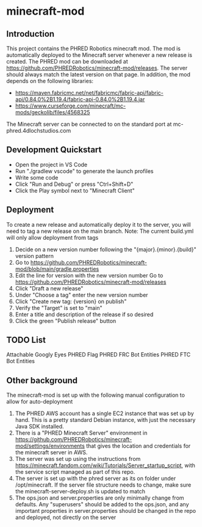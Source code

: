 # minecraft-mod
## Introduction

This project contains the PHRED Robotics minecraft mod.
The mod is automatically deployed to the Minecraft server whenever a new release is created.
The PHRED mod can be downloaded at https://github.com/PHREDRobotics/minecraft-mod/releases.
The server should always match the latest version on that page.
In addition, the mod depends on the following libraries:
- https://maven.fabricmc.net/net/fabricmc/fabric-api/fabric-api/0.84.0%2B1.19.4/fabric-api-0.84.0%2B1.19.4.jar
- https://www.curseforge.com/minecraft/mc-mods/geckolib/files/4568325

The Minecraft server can be connected to on the standard port at mc-phred.4dlochstudios.com

## Development Quickstart
- Open the project in VS Code
- Run "./gradlew vscode" to generate the launch profiles
- Write some code
- Click "Run and Debug" or press "Ctrl+Shift+D"
- Click the Play symbol next to "Minecraft Client"

## Deployment
To create a new release and automatically deploy it to the server, you will need to tag a new release on the main branch.
Note: The current build.yml will only allow deployment from tags
1) Decide on a new version number following the "{major}.{minor}.{build}" version pattern
2) Go to https://github.com/PHREDRobotics/minecraft-mod/blob/main/gradle.properties
3) Edit the line for version with the new version number
Go to https://github.com/PHREDRobotics/minecraft-mod/releases
4) Click "Draft a new release"
5) Under "Choose a tag" enter the new version number 
6) Click "Create new tag: {version} on publish"
7) Verify the "Target" is set to "main"
8) Enter a title and description of the release if so desired
9) Click the green "Publish release" button

## TODO List
Attachable Googly Eyes
PHRED Flag
PHRED FRC Bot Entities
PHRED FTC Bot Entities

## Other background
The minecraft-mod is set up with the following manual configuration to allow for auto-deployment
1) The PHRED AWS account has a single EC2 instance that was set up by hand.  This is a pretty standard Debian instance, with just the necessary Java SDK installed.
2) There is a "PHRED Minecraft Server" environment in https://github.com/PHREDRobotics/minecraft-mod/settings/environments that gives the location and credentials for the minecraft server in AWS.
3) The server was set up using the instructions from https://minecraft.fandom.com/wiki/Tutorials/Server_startup_script, with the service script managed as part of this repo.
4) The server is set up with the phred server as its on folder under /opt/minecraft.  If the server file structure needs to change, make sure the minecraft-server-deploy.sh is updated to match
5) The ops.json and server.properties are only minimally change from defaults.  Any "superusers" should be added to the ops.json, and any important properties in server.properties should be changed in the repo and deployed, not directly on the server
